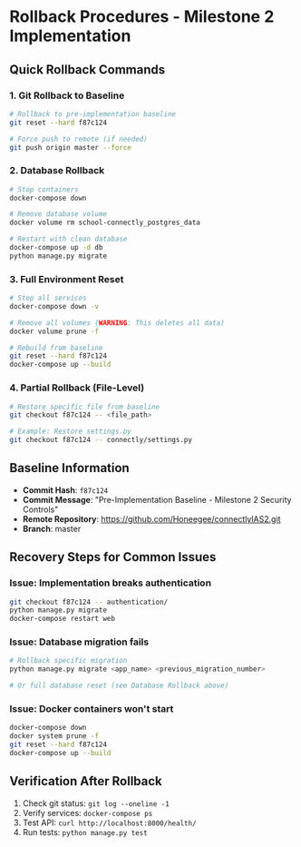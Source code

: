 # Rollback Procedures - Milestone 2 Implementation

## Quick Rollback Commands

### 1. Git Rollback to Baseline
```bash
# Rollback to pre-implementation baseline
git reset --hard f87c124

# Force push to remote (if needed)
git push origin master --force
```

### 2. Database Rollback
```bash
# Stop containers
docker-compose down

# Remove database volume
docker volume rm school-connectly_postgres_data

# Restart with clean database
docker-compose up -d db
python manage.py migrate
```

### 3. Full Environment Reset
```bash
# Stop all services
docker-compose down -v

# Remove all volumes (WARNING: This deletes all data)
docker volume prune -f

# Rebuild from baseline
git reset --hard f87c124
docker-compose up --build
```

### 4. Partial Rollback (File-Level)
```bash
# Restore specific file from baseline
git checkout f87c124 -- <file_path>

# Example: Restore settings.py
git checkout f87c124 -- connectly/settings.py
```

## Baseline Information
- **Commit Hash**: `f87c124`
- **Commit Message**: "Pre-Implementation Baseline - Milestone 2 Security Controls"
- **Remote Repository**: https://github.com/Honeegee/connectlyIAS2.git
- **Branch**: master

## Recovery Steps for Common Issues

### Issue: Implementation breaks authentication
```bash
git checkout f87c124 -- authentication/
python manage.py migrate
docker-compose restart web
```

### Issue: Database migration fails
```bash
# Rollback specific migration
python manage.py migrate <app_name> <previous_migration_number>

# Or full database reset (see Database Rollback above)
```

### Issue: Docker containers won't start
```bash
docker-compose down
docker system prune -f
git reset --hard f87c124
docker-compose up --build
```

## Verification After Rollback
1. Check git status: `git log --oneline -1`
2. Verify services: `docker-compose ps`
3. Test API: `curl http://localhost:8000/health/`
4. Run tests: `python manage.py test`
